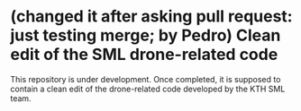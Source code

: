 # (changed it after asking pull request: just testing merge; by Pedro) Clean edit of the SML drone-related code

This repository is under development.
Once completed, it is supposed to contain a clean edit of the drone-related code developed by the KTH SML team.

